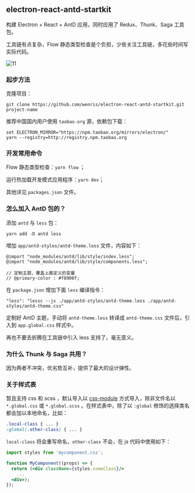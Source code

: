 ## electron-react-antd-startkit

构建 Electron + React + AntD 应用，同时应用了 Redux、Thunk、Saga 工具包。

工具链有点复杂，Flow 静态类型检查是个负担，少些关注工具链，多花些时间写实际代码。

![11](https://user-images.githubusercontent.com/11177691/49055389-5b5e6680-f232-11e8-84d9-f28bcb053abe.JPG)

### 起步方法

克隆项目：

```
git clone https://github.com/wenris/electron-react-antd-startkit.git project-name
```

推荐中国国内用户使用 `taobao.org` 源，依赖包下载：

```
set ELECTRON_MIRROR="https://npm.taobao.org/mirrors/electron/"
yarn --registry=http://registry.npm.taobao.org
```

### 开发常用命令

Flow 静态类型检查：`yarn flow` ；

运行热加载开发模式应用程序：`yarn dev`；

其他详见 `packages.json` 文件。

### 怎么加入 AntD 包的？

添加 `antd` 与 `less` 包：

```
yarn add -D antd less
```

增加 `app/antd-styles/antd-theme.less` 文件，内容如下：

```less
@import "node_modules/antd/lib/style/index.less";
@import "node_modules/antd/lib/style/components.less";

// 定制主题，覆盖上面定义的变量
// @primary-color : #f8900f;
```

在 `package.json` 增加下面 `less` 编译指令：

```
"less": "lessc --js ./app/antd-styles/antd-theme.less ./app/antd-styles/antd-theme.css"
```

定制好 AntD 主题，手动将 `antd-theme.less` 转译成 `antd-theme.css` 文件后，引入到 `app.global.css` 样式中。

再也不要去折腾在工具链中引入 less 支持了，毫无意义。

### 为什么 Thunk 与 Saga 共用？

因为两者不冲突，优劣势互补，提供了最大的设计弹性。

### 关于样式表

暂且支持 css 和 scss ，默认导入以 [css-module](https://github.com/css-modules/css-modules) 方式导入，除非文件名以 `*.global.css` 或 `*.global.scss` 。在样式表中，除了以 `:global` 修饰的选择类名都会加以本地命名，比如：

```css
.local-class { ... }
:global(.other-class) { ... }
```

`local-class` 将会重写命名，`other-class` 不会，在 js 代码中使用如下：

```jsx
import styles from 'mycomponent.css';

function MyComponent((props) => {
  return (<div className={styles.someClass}/>
    ...
  <div>);
});
```
